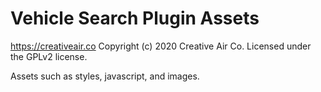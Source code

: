 # Vehicle Search Plugin Assets #
https://creativeair.co
Copyright (c) 2020 Creative Air Co.
Licensed under the GPLv2 license.

Assets such as styles, javascript, and images.